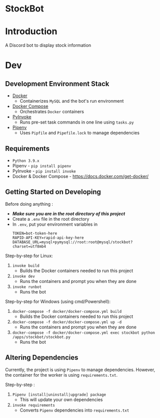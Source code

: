 # StockBot

# Introduction
A Discord bot to display stock information

# Dev
## Development Environment Stack
- [Docker](https://docs.docker.com/)
  * Containerizes `MySQL` and the bot's run environment
- [Docker Compose](https://docs.docker.com/compose/)
  * Orchestrates `Docker` containers
- [PyInvoke](http://www.pyinvoke.org/)
  * Runs pre-set task commands in one line using `tasks.py`
- [Pipenv](https://github.com/pypa/pipenv)
  * Uses `Pipfile` and `Pipefile.lock` to manage dependencies
  
## Requirements
* `Python 3.9.x`
* Pipenv - `pip install pipenv`  
* PyInvoke - `pip install invoke`  
* Docker & Docker Compose - https://docs.docker.com/get-docker/

## Getting Started on Developing
Before doing anything :  
  * ***Make sure you are in the root directory of this project***
  * Create a `.env` file in the root directory
  * In `.env`, put your environment variables in
    ```
    TOKEN=bot-token-here
    RAPID-API-KEY=rapid-api-key-here
    DATABASE_URL=mysql+pymysql://root:root@mysql/stockbot?charset=utf8mb4
    ```  

Step-by-step for Linux:
1. `invoke build`
    * Builds the Docker containers needed to run this project
2. `invoke dev`
    * Runs the containers and prompt you when they are done
3. `invoke runbot`
    * Runs the bot

Step-by-step for Windows (using cmd/Powershell):
1. `docker-compose -f docker/docker-compose.yml build`
    * Builds the Docker containers needed to run this project
2. `docker-compose -f docker/docker-compose.yml up -d`
    * Runs the containers and prompt you when they are done
3. `docker-compose -f docker/docker-compose.yml exec stockbot python /apps/stockbot/stockbot.py`
    * Runs the bot 


## Altering Dependencies
Currently, the project is using `Pipenv` to manage dependencies.
However, the container for the worker is using `requirements.txt`.

Step-by-step :
1. `Pipenv [install|uninstall|upgrade] package`
    * This will update your own dependencies
2. `invoke requirements`
    * Converts `Pipenv` dependencies into `requirements.txt`
